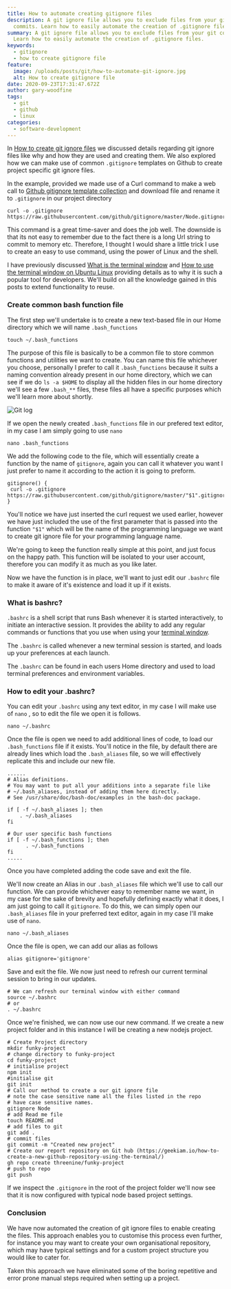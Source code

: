 ```yaml
---
title: How to automate creating gitignore files
description: A git ignore file allows you to exclude files from your git
  commits. Learn how to easily automate the creation of .gitignore files.
summary: A git ignore file allows you to exclude files from your git commits.
  Learn how to easily automate the creation of .gitignore files.
keywords:
  - gitignore
  - how to create gitignore file
feature:
  image: /uploads/posts/git/how-to-automate-git-ignore.jpg
  alt: How to create gitignore file
date: 2020-09-23T17:31:47.672Z
author: gary-woodfine
tags:
  - git
  - github
  - linux
categories:
  - software-development
---
```

In [How to create git ignore files](https://geekiam.io/how-to-create-git-ignore-files/) we discussed details regarding 
git ignore files like why and how they are used and creating them.  We also explored how we can make use of common 
`.gitignore` templates on Github to create project specific git ignore files.

In the example, provided we made use of a Curl command to make a web call to [Github gitignore template collection](https://github.com/github/gitignore "Github git ignore template collection")
and download file and rename it to `.gitignore` in our project directory

```shell
curl -o .gitignore  https://raw.githubusercontent.com/github/gitignore/master/Node.gitignore
```

This command is a great time-saver and does the job well. The downside is that its not easy to remember due to the fact 
there is a long Url string to commit to memory etc.  Therefore, I thought I would share a little trick I use to create 
an easy to use command, using the power of Linux and the shell.

I have previously discussed [What is the terminal window](https://geekiam.io/what-is-a-terminal-window/ "What is the terminal window | Geek.I.Am") and [How to use
the terminal window on Ubuntu Linux](https://geekiam.io/how-to-use-the-linux-terminal-window-on-ubuntu/ "How to use the terminal window on Ubuntu Linux| Geek.I.Am") providing 
details as to why it is such a popular tool for developers.  We'll build on all the knowledge gained in this posts to 
extend functionality to reuse.

### Create common bash function file

The first step we'll undertake is to create a new text-based file in our Home directory which we will name `.bash_functions`

```shell
touch ~/.bash_functions
```

The purpose of this file is basically to be a common file to store common functions and utilities we want to create. You
can name this file whichever you choose, personally I prefer to call it `.bash_functions` because it suits a naming 
convention already present in our home directory, which we can see if we do `ls -a $HOME` to display all the hidden files
in our home directory we'll see a few `.bash_**` files, these files all have a specific purposes which we'll learn more about
 shortly.

![Git log ](/uploads/bash-conventions.png "Home directory bash files")

If we open the newly created `.bash_functions` file in our prefered text editor, in my case I am simply going to use `nano`

```shell
nano .bash_functions
```

We add the following code to the file, which will essentially create a function by the name of `gitignore`, again you can 
call it whatever you want I just prefer to name it according to the action it is going to preform.

```shell
gitignore() {
 curl -o .gitignore  https://raw.githubusercontent.com/github/gitignore/master/"$1".gitignore
}
```

You'll notice we have just inserted the curl request we used earlier, however we have just included the use of the first 
parameter that is passed into the function `"$1"` which will be the name of the programming language we want to create 
git ignore file for your programming language name.

We're going to keep the function really simple at this point, and just focus on the happy path.  This function will be
isolated to your user account, therefore you can modify it as much as you like later.

Now we have the function is in place, we'll want to just edit our `.bashrc` file to make it aware of it's existence and 
load it up if it exists.  

### What is bashrc?

`.bashrc` is a shell script that runs Bash whenever it is started interactively, to initiate an interactive session. 
It provides the ability to add any regular commands or functions that you use when using your [terminal window](https://geekiam.io/what-is-a-terminal-window/ "What is a terminal window | Geek.I.Am").

The `.bashrc` is called whenever a new terminal session is started, and loads up your preferences at each launch.

The `.bashrc` can be found in each users Home directory and used to load terminal preferences and environment 
variables.

### How to edit your .bashrc?

You can edit your `.bashrc` using any text editor, in my case I will make use of `nano` , so to edit the file we 
open it is follows.

```shell
nano ~/.bashrc
```

Once the file is open we need to add additional lines of code, to load our `.bash_functions` file if it exists. You'll
notice in the file, by default there are already lines which load the `.bash_aliases` file, so we will effectively 
replicate this and include our new file.

```shell
...... 
# Alias definitions.
# You may want to put all your additions into a separate file like
# ~/.bash_aliases, instead of adding them here directly.
# See /usr/share/doc/bash-doc/examples in the bash-doc package.

if [ -f ~/.bash_aliases ]; then
    . ~/.bash_aliases
fi

# Our user specific bash functions
if [ -f ~/.bash_functions ]; then
      . ~/.bash_functions
fi
.....
```

Once you have completed adding the code save and exit the file.  

We'll now create an Alias in our `.bash_aliases` file which we'll use to call our function. We can provide whichever 
easy to remember name we want, in my case for the sake of brevity and hopefully defining exactly what it does, I am just
going to call it `gitignore`.  To do this, we can simply open our `.bash_aliases` file in your preferred text editor, 
again in my case I'll make use of `nano`.

```shell
nano ~/.bash_aliases
```

Once the file is open, we can add our alias as follows

```shell
alias gitignore='gitignore'
```

Save and exit the file.  We now just need to refresh our current terminal session to bring in our updates.

```shell
# We can refresh our terminal window with either command
source ~/.bashrc
# or
. ~/.bashrc
```

Once we're finished, we can now use our new command.  If we create a new project folder and in this 
instance I will be creating a new nodejs project.

```shell
# Create Project directory
mkdir funky-project
# change directory to funky-project
cd funky-project
# initialise project
npm init
#initialise git
git init 
# Call our method to create a our git ignore file
# note the case sensitive name all the files listed in the repo
# have case sensitive names.
gitignore Node
# add Read me file
touch README.md
# add files to git
git add .
# commit files
git commit -m "Created new project"
# Create our report repository on Git hub (https://geekiam.io/how-to-create-a-new-github-repository-using-the-terminal/)
gh repo create threenine/funky-project 
# push to repo
git push
```

If we inspect the `.gitignore` in the root of the project folder we'll now see that it is now configured with typical 
node based project settings.

### Conclusion

We have now automated the creation of git ignore files to enable creating the files. This approach enables you to 
customise this process even further, for instance you may want to create your own organisational repository, which may have typical settings and for a custom project structure you would like to cater for.

Taken this approach we have eliminated some of the boring repetitive and error prone manual steps required when setting up a project.
